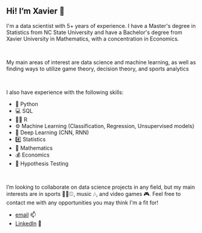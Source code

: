 ## Hi! I’m Xavier 👋

I'm a data scientist with 5+ years of experience. I have a Master's degree in Statistics from NC State University and have a Bachelor's degree from Xavier University in Mathematics, with a concentration in Economics.

<br>

My main areas of interest are data science and machine learning, as well as finding ways to utilize game theory, decision theory, and sports analytics 

<br>

I also have experience with the following skills:
- 🐍 Python
- 💻 SQL
- 🏴‍☠️ R
- ⚙️ Machine Learning (Classification, Regression, Unsupervised models)
- 🧠 Deep Learning (CNN, RNN)
- #️⃣ Statistics
- 🧮 Mathematics
- 💰 Economics
- 🧪 Hypothesis Testing

<br>

I’m looking to collaborate on data science projects in any field, but my main interests are in sports 🏈🏀⚾, music 🎶, and video games 🎮. Feel free to contact me with any opportunities you may think I'm a fit for!
  * [email](xgenelin@gmail.com) 📫
  * [LinkedIn](https://www.linkedin.com/in/xavier-genelin/) 🔗

<!---
xaviergenelin/xaviergenelin is a ✨ special ✨ repository because its `README.md` (this file) appears on your GitHub profile.
You can click the Preview link to take a look at your changes.
--->
